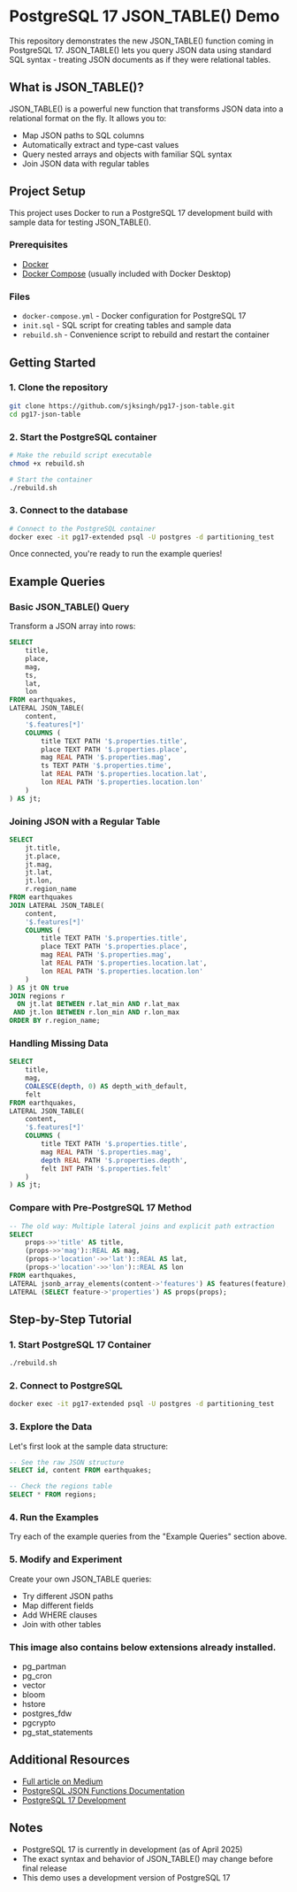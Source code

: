 # PostgreSQL 17 JSON_TABLE() Demo

This repository demonstrates the new JSON_TABLE() function coming in PostgreSQL 17. JSON_TABLE() lets you query JSON data using standard SQL syntax - treating JSON documents as if they were relational tables.

## What is JSON_TABLE()?

JSON_TABLE() is a powerful new function that transforms JSON data into a relational format on the fly. It allows you to:

- Map JSON paths to SQL columns
- Automatically extract and type-cast values
- Query nested arrays and objects with familiar SQL syntax
- Join JSON data with regular tables

## Project Setup

This project uses Docker to run a PostgreSQL 17 development build with sample data for testing JSON_TABLE().

### Prerequisites

- [Docker](https://www.docker.com/products/docker-desktop/)
- [Docker Compose](https://docs.docker.com/compose/install/) (usually included with Docker Desktop)

### Files

- `docker-compose.yml` - Docker configuration for PostgreSQL 17
- `init.sql` - SQL script for creating tables and sample data
- `rebuild.sh` - Convenience script to rebuild and restart the container

## Getting Started

### 1. Clone the repository

```bash
git clone https://github.com/sjksingh/pg17-json-table.git
cd pg17-json-table
```

### 2. Start the PostgreSQL container

```bash
# Make the rebuild script executable
chmod +x rebuild.sh

# Start the container
./rebuild.sh
```

### 3. Connect to the database

```bash
# Connect to the PostgreSQL container
docker exec -it pg17-extended psql -U postgres -d partitioning_test
```

Once connected, you're ready to run the example queries!

## Example Queries

### Basic JSON_TABLE() Query

Transform a JSON array into rows:

```sql
SELECT
    title,
    place,
    mag,
    ts,
    lat,
    lon
FROM earthquakes,
LATERAL JSON_TABLE(
    content,
    '$.features[*]'
    COLUMNS (
        title TEXT PATH '$.properties.title',
        place TEXT PATH '$.properties.place',
        mag REAL PATH '$.properties.mag',
        ts TEXT PATH '$.properties.time',
        lat REAL PATH '$.properties.location.lat',
        lon REAL PATH '$.properties.location.lon'
    )
) AS jt;
```

### Joining JSON with a Regular Table

```sql
SELECT
    jt.title,
    jt.place,
    jt.mag,
    jt.lat,
    jt.lon,
    r.region_name
FROM earthquakes
JOIN LATERAL JSON_TABLE(
    content,
    '$.features[*]'
    COLUMNS (
        title TEXT PATH '$.properties.title',
        place TEXT PATH '$.properties.place',
        mag REAL PATH '$.properties.mag',
        lat REAL PATH '$.properties.location.lat',
        lon REAL PATH '$.properties.location.lon'
    )
) AS jt ON true
JOIN regions r
  ON jt.lat BETWEEN r.lat_min AND r.lat_max
 AND jt.lon BETWEEN r.lon_min AND r.lon_max
ORDER BY r.region_name;
```

### Handling Missing Data

```sql
SELECT
    title,
    mag,
    COALESCE(depth, 0) AS depth_with_default,
    felt
FROM earthquakes,
LATERAL JSON_TABLE(
    content,
    '$.features[*]'
    COLUMNS (
        title TEXT PATH '$.properties.title',
        mag REAL PATH '$.properties.mag',
        depth REAL PATH '$.properties.depth',
        felt INT PATH '$.properties.felt'
    )
) AS jt;
```

### Compare with Pre-PostgreSQL 17 Method

```sql
-- The old way: Multiple lateral joins and explicit path extraction
SELECT 
    props->>'title' AS title,
    (props->>'mag')::REAL AS mag,
    (props->'location'->>'lat')::REAL AS lat,
    (props->'location'->>'lon')::REAL AS lon
FROM earthquakes,
LATERAL jsonb_array_elements(content->'features') AS features(feature),
LATERAL (SELECT feature->'properties') AS props(props);
```

## Step-by-Step Tutorial

### 1. Start PostgreSQL 17 Container
```bash
./rebuild.sh
```

### 2. Connect to PostgreSQL
```bash
docker exec -it pg17-extended psql -U postgres -d partitioning_test
```

### 3. Explore the Data

Let's first look at the sample data structure:
```sql
-- See the raw JSON structure
SELECT id, content FROM earthquakes;

-- Check the regions table
SELECT * FROM regions;
```

### 4. Run the Examples

Try each of the example queries from the "Example Queries" section above.

### 5. Modify and Experiment

Create your own JSON_TABLE queries:
- Try different JSON paths
- Map different fields
- Add WHERE clauses
- Join with other tables

### This image also contains below extensions already installed. 
- pg_partman
- pg_cron
- vector
- bloom
- hstore
- postgres_fdw
- pgcrypto
- pg_stat_statements

## Additional Resources

- [Full article on Medium](https://medium.com/@sjksingh/a-big-step-for-json-in-postgres-json-table-in-postgresql-17-eb4ba4dd3da1)
- [PostgreSQL JSON Functions Documentation](https://www.postgresql.org/docs/current/functions-json.html)
- [PostgreSQL 17 Development](https://www.postgresql.org/developer/roadmap/)

## Notes

- PostgreSQL 17 is currently in development (as of April 2025)
- The exact syntax and behavior of JSON_TABLE() may change before final release
- This demo uses a development version of PostgreSQL 17
